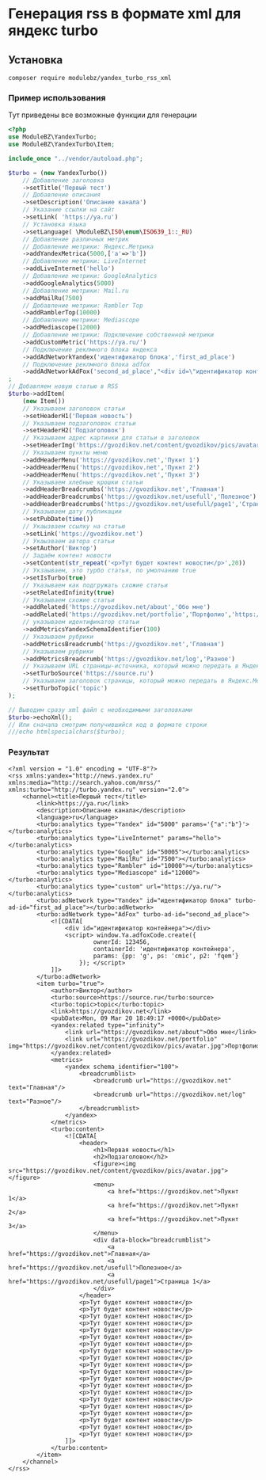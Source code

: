 # Генерация rss в формате xml для яндекс turbo

## Установка

```composer require modulebz/yandex_turbo_rss_xml```

### Пример использования 

Тут приведены все возможные функции для генерации 

```php
<?php
use ModuleBZ\YandexTurbo;
use ModuleBZ\YandexTurbo\Item;

include_once "../vendor/autoload.php";

$turbo = (new YandexTurbo())
    // Добавление заголовка
    ->setTitle('Первый тест')
    // Добавление описания
    ->setDescription('Описание канала')
    // Указание ссылки на сайт
    ->setLink( 'https://ya.ru')
    // Установка языка
    ->setLanguage( \ModuleBZ\ISO\enum\ISO639_1::_RU)
    // Добавление различных метрик
    // Добавление метрики: Яндекс.Метрика
    ->addYandexMetrica(5000,['a'=>'b'])
    // Добавление метрики: LiveInternet
    ->addLiveInternet('hello')
    // Добавление метрики: GoogleAnalytics
    ->addGoogleAnalytics(5000)
    // Добавление метрики: Mail.ru
    ->addMailRu(7500)
    // Добавление метрики: Rambler Top
    ->addRamblerTop(10000)
    // Добавление метрики: Mediascope
    ->addMediascope(12000)
    // Добавление метрики: Подключение собственной метрики
    ->addCustomMetric('https://ya.ru/')
    // Подключение реклмного блока яндекса
    ->addAdNetworkYandex('идентификатор блока','first_ad_place')
    // Подключение реклмного блока adfox
    ->addAdNetworkAdFox('second_ad_place',"<div id=\"идентификатор контейнера\"></div><script> window.Ya.adfoxCode.create({ ownerId: 123456, containerId: 'идентификатор контейнера', params: { pp: 'g', ps: 'cmic', p2: 'fqem' } }); </script>")
;
// Добавляем новую статью в RSS
$turbo->addItem(
    (new Item())
    // Указываем заголовок статьи
    ->setHeaderH1('Первая новость')
    // Указываем подзаголовок статьи
    ->setHeaderH2('Подзаголовок')
    // Указываем адрес картинки для статьи в заголовок
    ->setHeaderImg('https://gvozdikov.net/content/gvozdikov/pics/avatar.jpg')
    // Указываем пункты меню
    ->addHeaderMenu('https://gvozdikov.net','Пукнт 1')
    ->addHeaderMenu('https://gvozdikov.net','Пукнт 2')
    ->addHeaderMenu('https://gvozdikov.net','Пукнт 3')
    // Указываем хлебные крошки статьи
    ->addHeaderBreadcrumbs('https://gvozdikov.net','Главная')
    ->addHeaderBreadcrumbs('https://gvozdikov.net/usefull','Полезное')
    ->addHeaderBreadcrumbs('https://gvozdikov.net/usefull/page1','Страница 1')
    // Указываем дату публикации
    ->setPubDate(time())
    // Укаызваем ссылку на статью
    ->setLink('https://gvozdikov.net')
    // Укаызваем автора статьи
    ->setAuthor('Виктор')
    // Задаём контент новости
    ->setContent(str_repeat('<p>Тут будет контент новости</p>',20))
    // Укзаываем, это турбо статья, по умолчанию true
    ->setIsTurbo(true)
    // Указываем как подгружать схожие статьи
    ->setRelatedInfinity(true)
    // Указываем схожие статьи
    ->addRelated('https://gvozdikov.net/about','Обо мне')
    ->addRelated('https://gvozdikov.net/portfolio','Портфолио','https://gvozdikov.net/content/gvozdikov/pics/avatar.jpg')
    // указываем идентификатор статьи
    ->addMetricsYandexSchemaIdentifier(100)
    // Указываем рубрики
    ->addMetricsBreadcrumb('https://gvozdikov.net','Главная')
    // Указываем рубрики
    ->addMetricsBreadcrumb('https://gvozdikov.net/log','Разное')
    // Указываем URL страницы-источника, который можно передать в Яндекс.Метрику.
    ->setTurboSource('https://source.ru')
    // Указываем заголовок страницы, который можно передать в Яндекс.Метрику.
    ->setTurboTopic('topic')
);

// Выводим сразу xml файл с необходимыми заголовками
$turbo->echoXml();
// Или сначала смотрим получившийся код в формате строки
///echo htmlspecialchars($turbo);

```
### Результат

```xhtml
<?xml version = "1.0" encoding = "UTF-8"?>
<rss xmlns:yandex="http://news.yandex.ru" xmlns:media="http://search.yahoo.com/mrss/" xmlns:turbo="http://turbo.yandex.ru" version="2.0">
    <channel><title>Первый тест</title>
        <link>https://ya.ru</link>
        <description>Описание канала</description>
        <language>ru</language>
        <turbo:analytics type="Yandex" id="5000" params='{"a":"b"}'></turbo:analytics>
        <turbo:analytics type="LiveInternet" params="hello"></turbo:analytics>
        <turbo:analytics type="Google" id="50005"></turbo:analytics>
        <turbo:analytics type="MailRu" id="7500"></turbo:analytics>
        <turbo:analytics type="Rambler" id="10000"></turbo:analytics>
        <turbo:analytics type="Mediascope" id="12000"></turbo:analytics>
        <turbo:analytics type="custom" url="https://ya.ru/"></turbo:analytics>
        <turbo:adNetwork type="Yandex" id="идентификатор блока" turbo-ad-id="first_ad_place"></turbo:adNetwork>
        <turbo:adNetwork type="AdFox" turbo-ad-id="second_ad_place">
            <![CDATA[
                <div id="идентификатор контейнера"></div>
                <script> window.Ya.adfoxCode.create({
                        ownerId: 123456,
                        containerId: 'идентификатор контейнера',
                        params: {pp: 'g', ps: 'cmic', p2: 'fqem'}
                    }); </script>
            ]]>
        </turbo:adNetwork>
        <item turbo="true">
            <author>Виктор</author>
            <turbo:source>https://source.ru</turbo:source>
            <turbo:topic>topic</turbo:topic>
            <link>https://gvozdikov.net</link>
            <pubDate>Mon, 09 Mar 20 18:49:17 +0000</pubDate>
            <yandex:related type="infinity">
                <link url="https://gvozdikov.net/about">Обо мне</link>
                <link url="https://gvozdikov.net/portfolio" img="https://gvozdikov.net/content/gvozdikov/pics/avatar.jpg">Портфолио</link>
            </yandex:related>
            <metrics>
                <yandex schema_identifier="100">
                    <breadcrumblist>
                        <breadcrumb url="https://gvozdikov.net" text="Главная"/>
                        <breadcrumb url="https://gvozdikov.net/log" text="Разное"/>
                    </breadcrumblist>
                </yandex>
            </metrics>
            <turbo:content>
                <![CDATA[
                    <header>
                        <h1>Первая новость</h1>
                        <h2>Подзаголовок</h2>
                        <figure><img src="https://gvozdikov.net/content/gvozdikov/pics/avatar.jpg"></figure>
                        <menu>
                            <a href="https://gvozdikov.net">Пукнт 1</a>
                            <a href="https://gvozdikov.net">Пукнт 2</a>
                            <a href="https://gvozdikov.net">Пукнт 3</a>
                        </menu>
                        <div data-block="breadcrumblist">
                            <a href="https://gvozdikov.net">Главная</a>
                            <a href="https://gvozdikov.net/usefull">Полезное</a>
                            <a href="https://gvozdikov.net/usefull/page1">Страница 1</a>
                        </div>
                    </header>
                    <p>Тут будет контент новости</p>
                    <p>Тут будет контент новости</p>
                    <p>Тут будет контент новости</p>
                    <p>Тут будет контент новости</p>
                    <p>Тут будет контент новости</p>
                    <p>Тут будет контент новости</p>
                    <p>Тут будет контент новости</p>
                    <p>Тут будет контент новости</p>
                    <p>Тут будет контент новости</p>
                    <p>Тут будет контент новости</p>
                    <p>Тут будет контент новости</p>
                    <p>Тут будет контент новости</p>
                    <p>Тут будет контент новости</p>
                    <p>Тут будет контент новости</p>
                    <p>Тут будет контент новости</p>
                    <p>Тут будет контент новости</p>
                    <p>Тут будет контент новости</p>
                    <p>Тут будет контент новости</p>
                    <p>Тут будет контент новости</p>
                    <p>Тут будет контент новости</p>
                ]]>
            </turbo:content>
        </item>
    </channel>
</rss>
```

